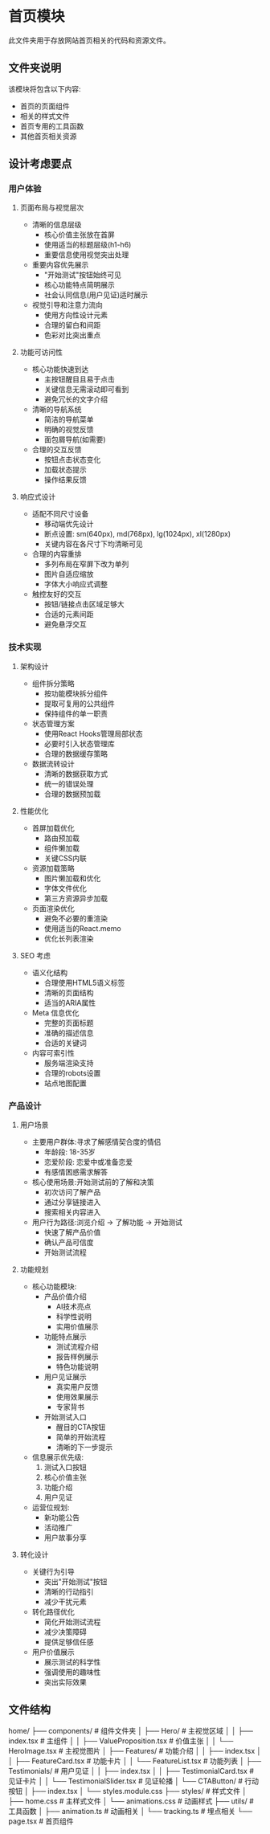 # 首页模块

此文件夹用于存放网站首页相关的代码和资源文件。

## 文件夹说明

该模块将包含以下内容:
- 首页的页面组件
- 相关的样式文件
- 首页专用的工具函数
- 其他首页相关资源

## 设计考虑要点

### 用户体验
1. 页面布局与视觉层次
   - 清晰的信息层级
     * 核心价值主张放在首屏
     * 使用适当的标题层级(h1-h6)
     * 重要信息使用视觉突出处理
   - 重要内容优先展示
     * "开始测试"按钮始终可见
     * 核心功能特点简明展示
     * 社会认同信息(用户见证)适时展示
   - 视觉引导和注意力流向
     * 使用方向性设计元素
     * 合理的留白和间距
     * 色彩对比突出重点

2. 功能可访问性
   - 核心功能快速到达
     * 主按钮醒目且易于点击
     * 关键信息无需滚动即可看到
     * 避免冗长的文字介绍
   - 清晰的导航系统
     * 简洁的导航菜单
     * 明确的视觉反馈
     * 面包屑导航(如需要)
   - 合理的交互反馈
     * 按钮点击状态变化
     * 加载状态提示
     * 操作结果反馈

3. 响应式设计
   - 适配不同尺寸设备
     * 移动端优先设计
     * 断点设置: sm(640px), md(768px), lg(1024px), xl(1280px)
     * 关键内容在各尺寸下均清晰可见
   - 合理的内容重排
     * 多列布局在窄屏下改为单列
     * 图片自适应缩放
     * 字体大小响应式调整
   - 触控友好的交互
     * 按钮/链接点击区域足够大
     * 合适的元素间距
     * 避免悬浮交互

### 技术实现
1. 架构设计
   - 组件拆分策略
     * 按功能模块拆分组件
     * 提取可复用的公共组件
     * 保持组件的单一职责
   - 状态管理方案
     * 使用React Hooks管理局部状态
     * 必要时引入状态管理库
     * 合理的数据缓存策略
   - 数据流转设计
     * 清晰的数据获取方式
     * 统一的错误处理
     * 合理的数据预加载

2. 性能优化
   - 首屏加载优化
     * 路由预加载
     * 组件懒加载
     * 关键CSS内联
   - 资源加载策略
     * 图片懒加载和优化
     * 字体文件优化
     * 第三方资源异步加载
   - 页面渲染优化
     * 避免不必要的重渲染
     * 使用适当的React.memo
     * 优化长列表渲染

3. SEO 考虑
   - 语义化结构
     * 合理使用HTML5语义标签
     * 清晰的页面结构
     * 适当的ARIA属性
   - Meta 信息优化
     * 完整的页面标题
     * 准确的描述信息
     * 合适的关键词
   - 内容可索引性
     * 服务端渲染支持
     * 合理的robots设置
     * 站点地图配置

### 产品设计
1. 用户场景
   - 主要用户群体:寻求了解感情契合度的情侣
     * 年龄段: 18-35岁
     * 恋爱阶段: 恋爱中或准备恋爱
     * 有感情困惑需求解答
   - 核心使用场景:开始测试前的了解和决策
     * 初次访问了解产品
     * 通过分享链接进入
     * 搜索相关内容进入
   - 用户行为路径:浏览介绍 -> 了解功能 -> 开始测试
     * 快速了解产品价值
     * 确认产品可信度
     * 开始测试流程

2. 功能规划
   - 核心功能模块:
     * 产品价值介绍
       - AI技术亮点
       - 科学性说明
       - 实用价值展示
     * 功能特点展示
       - 测试流程介绍
       - 报告样例展示
       - 特色功能说明
     * 用户见证展示
       - 真实用户反馈
       - 使用效果展示
       - 专家背书
     * 开始测试入口
       - 醒目的CTA按钮
       - 简单的开始流程
       - 清晰的下一步提示
   - 信息展示优先级:
     1. 测试入口按钮
     2. 核心价值主张
     3. 功能介绍
     4. 用户见证
   - 运营位规划:
     * 新功能公告
     * 活动推广
     * 用户故事分享

3. 转化设计
   - 关键行为引导
     * 突出"开始测试"按钮
     * 清晰的行动指引
     * 减少干扰元素
   - 转化路径优化
     * 简化开始测试流程
     * 减少决策障碍
     * 提供足够信任感
   - 用户价值展示
     * 展示测试的科学性
     * 强调使用的趣味性
     * 突出实际效果

## 文件结构
home/
├── components/ # 组件文件夹
│ ├── Hero/ # 主视觉区域
│ │ ├── index.tsx # 主组件
│ │ ├── ValueProposition.tsx # 价值主张
│ │ └── HeroImage.tsx # 主视觉图片
│ ├── Features/ # 功能介绍
│ │ ├── index.tsx
│ │ ├── FeatureCard.tsx # 功能卡片
│ │ └── FeatureList.tsx # 功能列表
│ ├── Testimonials/ # 用户见证
│ │ ├── index.tsx
│ │ ├── TestimonialCard.tsx # 见证卡片
│ │ └── TestimonialSlider.tsx # 见证轮播
│ └── CTAButton/ # 行动按钮
│   ├── index.tsx
│   └── styles.module.css
├── styles/ # 样式文件
│ ├── home.css # 主样式文件
│ └── animations.css # 动画样式
├── utils/ # 工具函数
│ ├── animation.ts # 动画相关
│ └── tracking.ts # 埋点相关
└── page.tsx # 首页组件